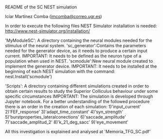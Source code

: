 README of the SC NEST simulation

Icíar Martínez Comba (imcomba@correo.ugr.es)

In order to execute the following files NEST Simulator installation is needed: http://www.nest-simulator.org/installation/

'MyModuleSC': A directory containing the neural modules needed for the stimulus of the neural system.
	'sc_generator':Contains the parameters needed for the generator device, as it needs to produce a certain input current.
IMPORTANT: It needs to be defined as the neuron type of a population when used in NEST.
	'scmodule':New neural module created to implement the generator device. IMPORTANT: It needs to be installed at the beginning of each NEST simulation with the command: nest.Install('scmodule')

'Scripts': A directory containing different simulations created in order to obtain certain results to study the Superior Colliculus behaviour under some specific circumstances
IMPORTANT: The simulation is developed through Jupyter notebook.
For a better understanding of the followed procedure there is an order in the creation of each simulation:
	1)'input_current'
	2)'FEF_response'
	3)'adapt_time_constant'
	4)'syn_strength'
	5)'burstproperties_lateralconections'
	6)'saccade_amplitude'
	7)'saccade_amplitud_2'
	8)'k_21_deg_sacc'
	9)'eye_movement'

All this investigation is explained and analysed at 'Memoria_TFG_SC.pdf'   
	
